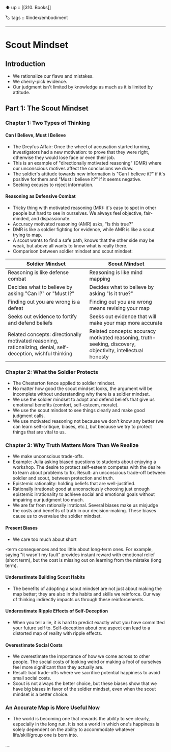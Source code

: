 ⬆️ up :: [[310. Books]]

 🏷️ tags :: #index/embodiment 

---

# Scout Mindset

## Introduction

- We rationalize our flaws and mistakes.
- We cherry-pick evidence.
- Our judgment isn't limited by knowledge as much as it is limited by attitude.

## Part 1: The Scout Mindset

### Chapter 1: Two Types of Thinking

#### Can I Believe, Must I Believe

- The Dreyfus Affair: Once the wheel of accusation started turning, investigators had a new motivation: to prove that they were right, otherwise they would lose face or even their job.
- This is an example of "directionally motivated reasoning" (DMR) where our unconscious motives affect the conclusions we draw.
- The soldier's attitude towards new information is "Can I believe it?" if it's positive for them and "Must I believe it?" if it seems negative.
- Seeking excuses to reject information.

#### Reasoning as Defensive Combat

- Tricky thing with motivated reasoning (MR): it's easy to spot in other people but hard to see in ourselves. We always feel objective, fair-minded, and dispassionate.
- Accuracy motivated reasoning (AMR) asks, "Is this true?"
- DMR is like a soldier fighting for evidence, while AMR is like a scout trying to map.
- A scout wants to find a safe path, knows that the other side may be weak, but above all wants to know what is really there.
- Comparison between soldier mindset and scout mindset:

| Soldier Mindset                                                                                                            | Scout Mindset                                                                                                              |
| -------------------------------------------------------------------------------------------------------------------------- | -------------------------------------------------------------------------------------------------------------------------- |
| Reasoning is like defense combat                                                                                           | Reasoning is like mind mapping                                                                                             |
| Decides what to believe by asking "Can I?" or "Must I?"                                                                    | Decides what to believe by asking "Is it true?"                                                                             |
| Finding out you are wrong is a defeat                                                                                      | Finding out you are wrong means revising your map                                                                           |
| Seeks out evidence to fortify and defend beliefs                                                                           | Seeks out evidence that will make your map more accurate                                                                    |
| Related concepts: directionally motivated reasoning, rationalizing, denial, self-deception, wishful thinking                | Related concepts: accuracy motivated reasoning, truth-seeking, discovery, objectivity, intellectual honesty              |

### Chapter 2: What the Soldier Protects

- The Chesterton fence applied to soldier mindset.
- No matter how good the scout mindset looks, the argument will be incomplete without understanding why there is a soldier mindset.
- We use the soldier mindset to adopt and defend beliefs that give us emotional benefits (comfort, self-esteem, morale).
- We use the scout mindset to see things clearly and make good judgment calls.
- We use motivated reasoning not because we don't know any better (we can learn self-critique, biases, etc.), but because we try to protect things that are vital to us.

### Chapter 3: Why Truth Matters More Than We Realize

- We make unconscious trade-offs.
- Example: Julia asking biased questions to students about enjoying a workshop. The desire to protect self-esteem competes with the desire to learn about problems to fix. Result: an unconscious trade-off between soldier and scout, between protection and truth.
- Epistemic rationality: holding beliefs that are well-justified.
- Rationally irrational: good at unconsciously choosing just enough epistemic irrationality to achieve social and emotional goals without impairing our judgment too much.
- We are far from rationally irrational. Several biases make us misjudge the costs and benefits of truth in our decision-making. These biases cause us to overvalue the soldier mindset.

#### Present Biases

- We care too much about short

-term consequences and too little about long-term ones. For example, saying "it wasn't my fault" provides instant reward with emotional relief (short term), but the cost is missing out on learning from the mistake (long term).

#### Underestimate Building Scout Habits

- The benefits of adopting a scout mindset are not just about making the map better; they are also in the habits and skills we reinforce. Our way of thinking indirectly impacts us through these reinforcements.

#### Underestimate Ripple Effects of Self-Deception

- When you tell a lie, it is hard to predict exactly what you have committed your future self to. Self-deception about one aspect can lead to a distorted map of reality with ripple effects.

#### Overestimate Social Costs

- We overestimate the importance of how we come across to other people. The social costs of looking weird or making a fool of ourselves feel more significant than they actually are.
- Result: bad trade-offs where we sacrifice potential happiness to avoid small social costs.
- Scout is not always the better choice, but these biases show that we have big biases in favor of the soldier mindset, even when the scout mindset is a better choice.

### An Accurate Map is More Useful Now

- The world is becoming one that rewards the ability to see clearly, especially in the long run. It is not a world in which one's happiness is solely dependent on the ability to accommodate whatever life/skill/group one is born into.

....